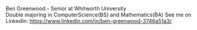 Ben Greenwood - Senior at Whitworth University    
Double majoring in ComputerScience(BS) and Mathematics(BA)
See me on LinkedIn: https://www.linkedin.com/in/ben-greenwood-3746a51a3/
